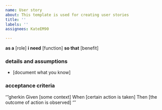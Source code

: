 ```yaml
---
name: User story
about: This template is used for creating user stories
title: ''
labels: ''
assignees: KateEM90

---
```


**as a** [role]
**i need** [function]
**so that** [benefit]

### details and assumptions
* [document what you know]

### acceptance criteria

‘’’gherkin
Given [some context]
When [certain action is taken]
Then [the outcome of action is observed]
‘’’

